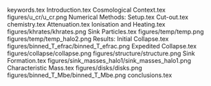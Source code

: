 keywords.tex
Introduction.tex
Cosmological Context.tex
figures/u_cr/u_cr.png
Numerical Methods: Setup.tex
Cut-out.tex
chemistry.tex
Attenuation.tex
Ionisation and Heating.tex
figures/khrates/khrates.png
Sink Particles.tex
figures/temp/temp.png
figures/temp/temp_halo2.png
Results: Initial Collapse.tex
figures/binned_T_efrac/binned_T_efrac.png
Expedited Collapse.tex
figures/collapse/collapse.png
figures/structure/structure.png
Sink Formation.tex
figures/sink_masses_halo1/sink_masses_halo1.png
Characteristic Mass.tex
figures/disks/disks.png
figures/binned_T_Mbe/binned_T_Mbe.png
conclusions.tex